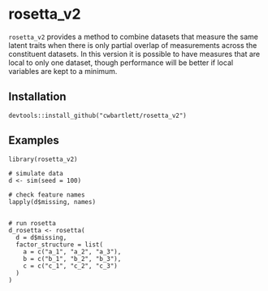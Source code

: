 # rosetta_v2

`rosetta_v2` provides a method to combine datasets that measure the same latent traits when there is only partial overlap of measurements across the constituent datasets.  In this version it is possible to have measures that are local to only one dataset, though performance will be better if local variables are kept to a minimum.

## Installation

```{r}
devtools::install_github("cwbartlett/rosetta_v2")
```

## Examples

```{r}
library(rosetta_v2)

# simulate data
d <- sim(seed = 100)

# check feature names
lapply(d$missing, names)


# run rosetta
d_rosetta <- rosetta(
  d = d$missing,
  factor_structure = list(
    a = c("a_1", "a_2", "a_3"),
    b = c("b_1", "b_2", "b_3"),
    c = c("c_1", "c_2", "c_3")
  )
)
```
